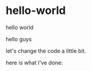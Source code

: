 # hello-world
hello world

hello guys

let's change the code a little bit.

here is what I've done:

